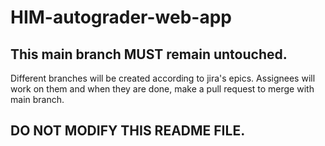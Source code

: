 # HIM-autograder-web-app


## This main branch MUST remain untouched.

Different branches will be created according to jira's epics. Assignees will work on them and when they are done, make a pull request to merge with main branch.

## DO NOT MODIFY THIS README FILE.
